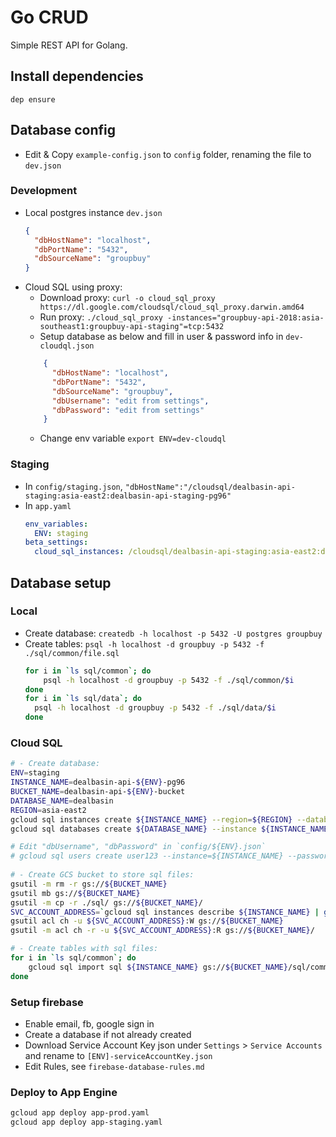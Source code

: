 # Go CRUD 

Simple REST API for Golang.

## Install dependencies
```
dep ensure
```


## Database config
- Edit & Copy `example-config.json` to `config` folder, renaming the file to `dev.json` 

### Development
- Local postgres instance `dev.json`
    ```json
    { 
      "dbHostName": "localhost",
      "dbPortName": "5432",
      "dbSourceName": "groupbuy"
    }
    ```
- Cloud SQL using proxy:
    - Download proxy: `curl -o cloud_sql_proxy https://dl.google.com/cloudsql/cloud_sql_proxy.darwin.amd64` 
    - Run proxy: `./cloud_sql_proxy -instances="groupbuy-api-2018:asia-southeast1:groupbuy-api-staging"=tcp:5432`
    - Setup database as below and fill in user & password info in `dev-cloudql.json`
    ```json
        { 
          "dbHostName": "localhost",
          "dbPortName": "5432",
          "dbSourceName": "groupbuy",
          "dbUsername": "edit from settings",
          "dbPassword": "edit from settings"
        }
    ```
    - Change env variable `export ENV=dev-cloudql`

### Staging
- In `config/staging.json`, `"dbHostName":"/cloudsql/dealbasin-api-staging:asia-east2:dealbasin-api-staging-pg96"`
- In `app.yaml`
    ```yaml
    env_variables:
      ENV: staging
    beta_settings:
      cloud_sql_instances: /cloudsql/dealbasin-api-staging:asia-east2:dealbasin-api-staging-pg96
    ```

## Database setup

### Local
- Create database: `createdb -h localhost -p 5432 -U postgres groupbuy`
- Create tables: `psql -h localhost -d groupbuy -p 5432 -f ./sql/common/file.sql`
    ```bash
    for i in `ls sql/common`; do
        psql -h localhost -d groupbuy -p 5432 -f ./sql/common/$i
    done
    for i in `ls sql/data`; do
      psql -h localhost -d groupbuy -p 5432 -f ./sql/data/$i
    done
    ```
   
### Cloud SQL
```bash
# - Create database: 
ENV=staging
INSTANCE_NAME=dealbasin-api-${ENV}-pg96
BUCKET_NAME=dealbasin-api-${ENV}-bucket
DATABASE_NAME=dealbasin
REGION=asia-east2
gcloud sql instances create ${INSTANCE_NAME} --region=${REGION} --database-version=POSTGRES_9_6 --tier=db-f1-micro
gcloud sql databases create ${DATABASE_NAME} --instance ${INSTANCE_NAME}

# Edit "dbUsername", "dbPassword" in `config/${ENV}.json`
# gcloud sql users create user123 --instance=${INSTANCE_NAME} --password=pw123
 
# - Create GCS bucket to store sql files:
gsutil -m rm -r gs://${BUCKET_NAME}    
gsutil mb gs://${BUCKET_NAME}    
gsutil -m cp -r ./sql/ gs://${BUCKET_NAME}/
SVC_ACCOUNT_ADDRESS=`gcloud sql instances describe ${INSTANCE_NAME} | grep service | sed -e 's/.*: //'`
gsutil acl ch -u ${SVC_ACCOUNT_ADDRESS}:W gs://${BUCKET_NAME}
gsutil -m acl ch -r -u ${SVC_ACCOUNT_ADDRESS}:R gs://${BUCKET_NAME}/

# - Create tables with sql files:
for i in `ls sql/common`; do
    gcloud sql import sql ${INSTANCE_NAME} gs://${BUCKET_NAME}/sql/common/${i} --database=${DATABASE_NAME}
done
```

### Setup firebase
- Enable email, fb, google sign in
- Create a database if not already created
- Download Service Account Key json under `Settings` > `Service Accounts` and rename to `[ENV]-serviceAccountKey.json`
- Edit Rules, see `firebase-database-rules.md`

### Deploy to App Engine
```bash
gcloud app deploy app-prod.yaml
gcloud app deploy app-staging.yaml
```
